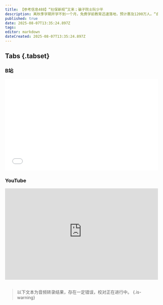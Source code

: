 ```yaml
---
title: 【参考信息488】“社保新规”又来；骗子院士阮少平
description: 离秋季学期开学不到一个月，免费学前教育迅速落地，预计惠及1200万人。“自愿放弃社保”无效的“社保新规”又来了，仍需时间检验。追踪四川江油校园霸凌事件，仍有核心问题没有答案。河南周口妇产科医生跳楼，疑因网暴。打着中科院院士旗号的“阮少平”游走行骗多年，中医、军人、民族品牌等标签简直是面向特定群体定制的。新疆昭苏夏塔景区网红吊桥又发生断裂事故。碰撞测试引东风柳汽抗议，理想汽车和中国汽研致歉。
published: true
date: 2025-08-07T13:35:24.897Z
tags: 
editor: markdown
dateCreated: 2025-08-07T13:35:24.897Z
---
```


## Tabs {.tabset}
### B站
<div style="position: relative; padding: 30% 45%;">
<iframe style="position: absolute; width: 100%; height: 100%; left: 0; top: 0;" src="//player.bilibili.com/player.html?&bvid=BV1t4tzzLERq&page=1&as_wide=1&high_quality=1&danmaku=1&autoplay=0" scrolling="no" border="0" frameborder="no" framespacing="0" allowfullscreen="true"></iframe>
</div>

### YouTube
<div style="position: relative; padding: 30% 45%;">
<iframe style="position: absolute; top: 0; left: 0; width: 100%; height: 100%;" src="https://www.youtube-nocookie.com/embed/YouTubeVID" title="YouTube video player" frameborder="0" allow="accelerometer; autoplay; clipboard-write; encrypted-media; gyroscope; picture-in-picture" allowfullscreen></iframe>
</div>

## 

> 以下文本为音频转录结果，存在一定错误，校对正在进行中。
{.is-warning}
